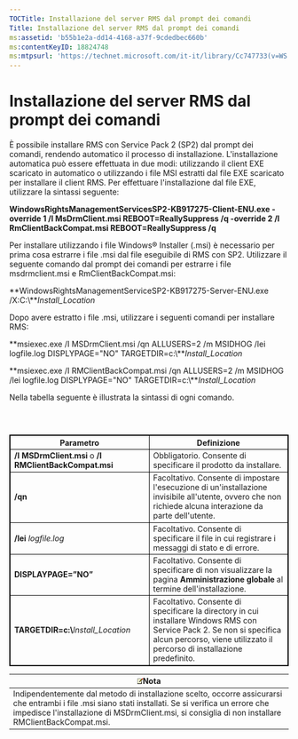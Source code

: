 ```yaml
---
TOCTitle: Installazione del server RMS dal prompt dei comandi
Title: Installazione del server RMS dal prompt dei comandi
ms:assetid: 'b55b1e2a-dd14-4168-a37f-9cdedbec660b'
ms:contentKeyID: 18824748
ms:mtpsurl: 'https://technet.microsoft.com/it-it/library/Cc747733(v=WS.10)'
---
```


Installazione del server RMS dal prompt dei comandi
===================================================

È possibile installare RMS con Service Pack 2 (SP2) dal prompt dei comandi, rendendo automatico il processo di installazione. L'installazione automatica può essere effettuata in due modi: utilizzando il client EXE scaricato in automatico o utilizzando i file MSI estratti dal file EXE scaricato per installare il client RMS. Per effettuare l'installazione dal file EXE, utilizzare la sintassi seguente:

**WindowsRightsManagementServicesSP2-KB917275-Client-ENU.exe -override 1 /I MsDrmClient.msi REBOOT=ReallySuppress /q -override 2 /I RmClientBackCompat.msi REBOOT=ReallySuppress /q**

Per installare utilizzando i file Windows® Installer (.msi) è necessario per prima cosa estrarre i file .msi dal file eseguibile di RMS con SP2. Utilizzare il seguente comando dal prompt dei comandi per estrarre i file msdrmclient.msi e RmClientBackCompat.msi:

**WindowsRightsManagementServiceSP2-KB917275-Server-ENU.exe /X:C:\\***Install\_Location*

Dopo avere estratto i file .msi, utilizzare i seguenti comandi per installare RMS:

**msiexec.exe /I MSDrmClient.msi /qn ALLUSERS=2 /m MSIDHOG /lei logfile.log DISPLYPAGE="NO" TARGETDIR=c:\\***Install\_Location*

**msiexec.exe /I RMClientBackCompat.msi /qn ALLUSERS=2 /m MSIDHOG /lei logfile.log DISPLYPAGE="NO" TARGETDIR=c:\\***Install\_Location*

Nella tabella seguente è illustrata la sintassi di ogni comando.

###  

 
<table style="border:1px solid black;">
<colgroup>
<col width="50%" />
<col width="50%" />
</colgroup>
<thead>
<tr class="header">
<th style="border:1px solid black;" >Parametro</th>
<th style="border:1px solid black;" >Definizione</th>
</tr>
</thead>
<tbody>
<tr class="odd">
<td style="border:1px solid black;"><strong>/I MSDrmClient.msi</strong> o <strong>/I RMClientBackCompat.msi</strong></td>
<td style="border:1px solid black;">Obbligatorio. Consente di specificare il prodotto da installare.</td>
</tr>
<tr class="even">
<td style="border:1px solid black;"><strong>/qn</strong></td>
<td style="border:1px solid black;">Facoltativo. Consente di impostare l'esecuzione di un'installazione invisibile all'utente, ovvero che non richiede alcuna interazione da parte dell'utente.</td>
</tr>
<tr class="odd">
<td style="border:1px solid black;"><strong>/lei</strong> <em>logfile.log</em></td>
<td style="border:1px solid black;">Facoltativo. Consente di specificare il file in cui registrare i messaggi di stato e di errore.</td>
</tr>
<tr class="even">
<td style="border:1px solid black;"><strong>DISPLAYPAGE=”NO”</strong></td>
<td style="border:1px solid black;">Facoltativo. Consente di specificare di non visualizzare la pagina <strong>Amministrazione globale</strong> al termine dell'installazione.</td>
</tr>
<tr class="odd">
<td style="border:1px solid black;"><strong>TARGETDIR=c:\</strong><em>Install_Location</em></td>
<td style="border:1px solid black;">Facoltativo. Consente di specificare la directory in cui installare Windows RMS con Service Pack 2. Se non si specifica alcun percorso, viene utilizzato il percorso di installazione predefinito.</td>
</tr>
</tbody>
</table>
  
| ![](images/Cc747733.note(WS.10).gif)Nota                                                                                                                                                                                        |  
|--------------------------------------------------------------------------------------------------------------------------------------------------------------------------------------------------------------------------------------------------------------|  
| Indipendentemente dal metodo di installazione scelto, occorre assicurarsi che entrambi i file .msi siano stati installati. Se si verifica un errore che impedisce l'installazione di MSDrmClient.msi, si consiglia di non installare RMClientBackCompat.msi. |
